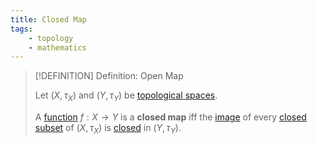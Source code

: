 ```yaml
---
title: Closed Map
tags:
    - topology
    - mathematics
---
```


>[!DEFINITION] Definition: Open Map
>
>Let $(X, \tau_X)$ and $(Y, \tau_Y)$ be [topological spaces](../Topological%20Spaces.md).
>
>A [function](../../Analysis/Functions/Functions.md) $f: X \to Y$ is a **closed map** iff the [image](../../Analysis/Functions/Functions.md) of every [closed subset](../Topological%20Spaces.md) of $(X, \tau_X)$ is [closed](../Topological%20Spaces.md) in $(Y, \tau_Y)$.
>